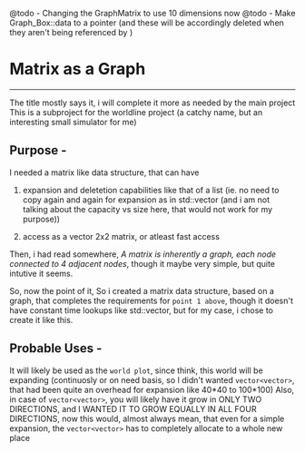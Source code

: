 @todo - Changing the GraphMatrix to use 10 dimensions now
@todo - Make Graph_Box::data to a pointer (and these will be accordingly deleted when they aren't being referenced by )

# Matrix as a Graph
----

The title mostly says it, i will complete it more as needed by the main project
This is a subproject for the worldline project (a catchy name, but an interesting small simulator for me)

## Purpose -

I needed a matrix like data structure, that can have
1.  expansion and deletetion capabilities like that of a list (ie. no need to copy again and again for expansion as in std::vector (and i am not talking about the capacity vs size here, that would not work for my purpose))

2. access as a vector 2x2 matrix, or atleast fast access

Then, i had read somewhere, _A matrix is inherently a graph, each node connected to 4 adjacent nodes_, though it maybe very simple, but quite intutive it seems.

So, now the point of it, So i created a matrix data structure, based on a graph, that completes the requirements for `point 1 above`, though it doesn't have constant time lookups like std::vector, but for my case, i chose to create it like this.

## Probable Uses -

It will likely be used as the `world plot`, since think, this world will be expanding (continuosly or on need basis, so I didn't wanted `vector<vector>`, that had been quite an overhead for expansion like 40\*40 to 100\*100)
Also, in case of `vector<vector>`, you will likely have it grow in ONLY TWO DIRECTIONS, and I WANTED IT TO GROW EQUALLY IN ALL FOUR DIRECTIONS, now this would, almost always mean, that even for a simple expansion, the `vector<vector>` has to completely allocate to a whole new place
